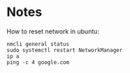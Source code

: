 # Notes
How to reset network in ubuntu:

    nmcli general status
    sudo systemctl restart NetworkManager
    ip a
    ping -c 4 google.com
